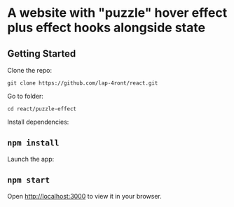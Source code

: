 # A website with "puzzle" hover effect plus effect hooks alongside state

## Getting Started

Clone the repo:

`git clone https://github.com/lap-4ront/react.git`

Go to folder:

`cd react/puzzle-effect`

Install dependencies:

## `npm install`

Launch the app:

## `npm start`

Open [http://localhost:3000](http://localhost:3000) to view it in your browser.
